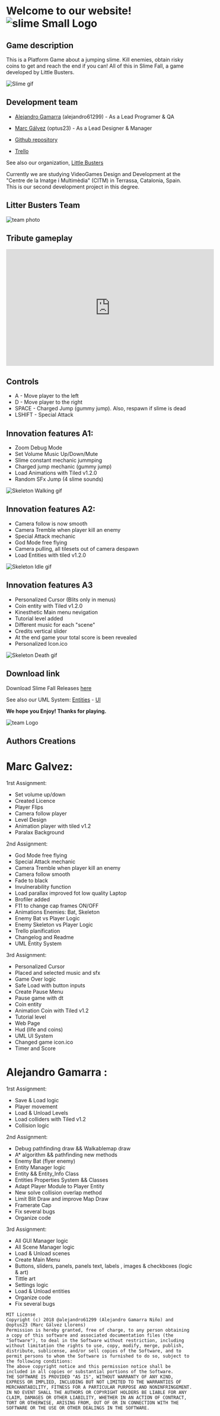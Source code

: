 ﻿# Welcome to our website! ![slime Small Logo](https://raw.githubusercontent.com/LITTLE-BUSTERS-STUDIO/SlimeFall/master/docs/Slime%20Fall%20Logo2.png)


## Game description
This is a Platform Game about a jumping slime. Kill enemies, obtain risky coins to get and reach the end if you can! All of this in Slime Fall, a game developed by Little Busters.


![Slime gif](https://media.giphy.com/media/ZNKTOhKsCtidMGtzQG/giphy.gif)


## Development team
* [Alejandro Gamarra](https://github.com/alejandro61299) 
 (alejandro61299) - As a Lead Programer & QA
 
* [Marc Gálvez]( https://github.com/optus23) (optus23) - As a Lead Designer & Manager

* [Github repository]( https://github.com/LITTLE-BUSTERS-STUDIO/FallSlime)

* [Trello]( https://trello.com/b/ZRKRIdPU/little-busters)

See also our organization, [Little Busters](https://github.com/LITTLE-BUSTERS-STUDIO)

Currently we are studying VideoGames Design and Development at the "Centre de la Imatge i Multimèdia" (CITM) in Terrassa, Catalonia, Spain. This is our second development project in this degree.

## Litter Busters Team
![team photo](Japan2018.jpeg)


## Tribute gameplay

<iframe width="560" height="315" src="https://www.youtube.com/embed/4CPGicF9IMY" frameborder="0" allow="accelerometer; autoplay; encrypted-media; gyroscope; picture-in-picture" allowfullscreen></iframe>

## Controls
* A - Move player to the left
* D - Move player to the right
* SPACE - Charged Jump (gummy jump). Also, respawn if slime is dead
* LSHIFT - Special Attack


## Innovation features A1:

* Zoom Debug Mode
* Set Volume Music Up/Down/Mute
* Slime constant mechanic jummping
* Charged jump mechanic (gummy jump)
* Load Animations with Tiled v1.2.0
* Random SFx Jump (4 slime sounds)

![Skeleton Walking gif](https://media.giphy.com/media/3XCqoGPMbbnfDMXVaH/giphy.gif)

## Innovation features A2:

* Camera follow is now smooth
* Camera Tremble when player kill an enemy
* Special Attack mechanic
* God Mode free flying
* Camera pulling, all tilesets out of camera despawn
* Load Entities with tiled v1.2.0

![Skeleton Idle gif](https://raw.githubusercontent.com/LITTLE-BUSTERS-STUDIO/SlimeFall/master/docs/Skeleton%20Idle.gif)

## Innovation features A3
* Personalized Cursor (Blits only in menus)
* Coin entity with Tiled v1.2.0
* Kinesthetic Main menu nevigation
* Tutorial level added
* Different music for each "scene"
* Credits vertical slider
* At the end game your total score is been revealed
* Personalized Icon.ico 

![Skeleton Death gif](https://media.giphy.com/media/3tKcEoLd4V0dBpB8jb/giphy.gif)

## Download link

Download Slime Fall Releases [here](https://github.com/LITTLE-BUSTERS-STUDIO/SlimeFall/releases/tag/v3.2)

See also our UML System:  [Entities](https://github.com/LITTLE-BUSTERS-STUDIO/SlimeFall/blob/master/docs/UML%20Entity.pdf) -  [UI](https://github.com/LITTLE-BUSTERS-STUDIO/SlimeFall/blob/master/docs/UML%20UI.pdf)

**We hope you Enjoy! Thanks for playing.**

![team Logo](https://raw.githubusercontent.com/LITTLE-BUSTERS-STUDIO/SlimeFall/master/docs/Slime%20Fall%20Logo.png)

## Authors Creations
# Marc Galvez: 
1rst Assignment:
* Set volume up/down
* Created Licence
* Player Flips
* Camera follow player
* Level Design
* Animation player with tiled v1.2
* Paralax Background

2nd Assignment:
* God Mode free flying
* Special Attack mechanic 
* Camera Tremble when player kill an enemy
* Camera follow smooth
* Fade to black
* Invulnerability function
* Load parallax improved fot low quality Laptop
* Brofiler added
* F11 to change cap frames ON/OFF
* Animations Enemies: Bat, Skeleton
* Enemy Bat vs Player Logic
* Enemy Skeleton vs Player Logic
* Trello planification
* Changelog and Readme
* UML Entity System

3rd Assignment:
* Personalized Cursor
* Placed and selected music and sfx
* Game Over logic
* Safe Load with button inputs
* Create Pause Menu
* Pause game with dt
* Coin entity
* Animation Coin with Tiled v1.2
* Tutorial level
* Web Page
* Hud  (life and coins)
* UML UI System
* Changed game icon.ico
* Timer and Score


# Alejandro Gamarra : 

1rst Assignment:
* Save & Load logic
* Player movement 
* Load & Unload Levels
* Load colliders with Tiled v1.2
* Collision logic

2nd Assignment:
* Debug pathfinding draw && Walkablemap draw 
* A* algorithm && pathfinding new methods
* Enemy Bat (flyer enemy)
* Entity Manager logic
* Entity && Entity_Info Class 
* Entities Properties System && Classes
* Adapt Player Module to Player Entity
* New solve collision overlap method
* Limit Blit Draw and improve Map Draw
* Framerate Cap 
* Fix several bugs 
* Organize code 

3rd Assignment:
* All GUI Manager logic 
* All Scene Manager logic
* Load & Unload scenes
* Create Main Menu
* Buttons, sliders, panels, panels text, labels , images & checkboxes (logic & art)  
* Tittle art
* Settings logic
* Load & Unload entities
* Organize code 
* Fix several bugs 

~~~~~~~~~~~~~~~
MIT License
Copyright (c) 2018 @alejandro61299 (Alejandro Gamarra Niño) and @optus23 (Marc Gálvez Llorens)
Permission is hereby granted, free of charge, to any person obtaining a copy of this software and associated documentation files (the "Software"), to deal in the Software without restriction, including without limitation the rights to use, copy, modify, merge, publish, distribute, sublicense, and/or sell copies of the Software, and to permit persons to whom the Software is furnished to do so, subject to the following conditions:
The above copyright notice and this permission notice shall be included in all copies or substantial portions of the Software.
THE SOFTWARE IS PROVIDED "AS IS", WITHOUT WARRANTY OF ANY KIND, EXPRESS OR IMPLIED, INCLUDING BUT NOT LIMITED TO THE WARRANTIES OF MERCHANTABILITY, FITNESS FOR A PARTICULAR PURPOSE AND NONINFRINGEMENT. IN NO EVENT SHALL THE AUTHORS OR COPYRIGHT HOLDERS BE LIABLE FOR ANY CLAIM, DAMAGES OR OTHER LIABILITY, WHETHER IN AN ACTION OF CONTRACT, TORT OR OTHERWISE, ARISING FROM, OUT OF OR IN CONNECTION WITH THE SOFTWARE OR THE USE OR OTHER DEALINGS IN THE SOFTWARE.
~~~~~~~~~~~~~~~


